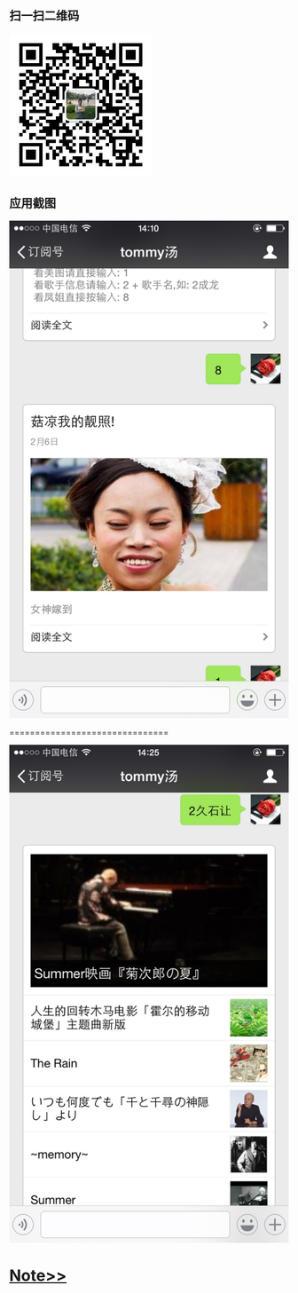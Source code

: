## 扫一扫二维码
<img src='./assert/2code.jpg'/>

## 应用截图


<img src='./assert/1.png/'>

===============================

<img src='./assert/2.png/'>


# [Note>>](https://github.com/tsq/wechat-demo/wiki)
